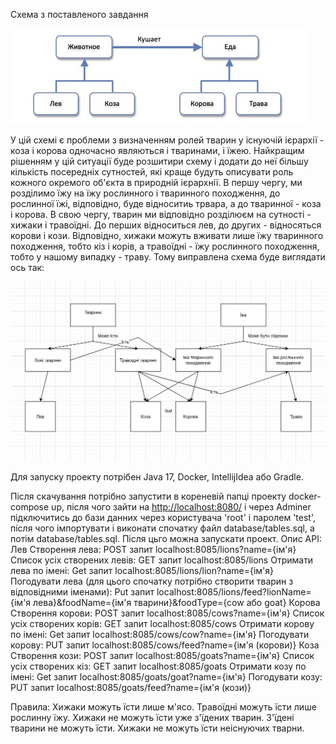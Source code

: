 Схема з поставленого завдання

![task](readme/ZOO%20OOP%20Problem%20Schema.png)

У цій схемі є проблеми з визначенням ролей тварин у існуючій ієрархії - коза і корова одночасно являються і тваринами, і їжею.
Найкращим рішенням у цій ситуації буде розшитири схему і додати до неї більшу кількість посередніх сутностей,
які краще будуть описувати роль кожного окремого об'єкта в природній ієрархнії. В першу чергу,
ми розділимо їжу на їжу рослинного і тваринного походження, до рослинної їжі, відповідно, буде відноситиь трвара,
а до тваринної - коза і корова. В свою чергу, тварин ми відповідно розділюєм на сутності - хижаки і травоїдні.
До перших відноситься лев, до других - відносяться корови і кози. Відповідно, хижаки можуть вживати лише 
їжу тваринного походження, тобто кіз і корів, а травоїдні - їжу рослинного походження, тобто у нашому випадку - траву.
Тому виправлена схема буде виглядати ось так:

![solution](readme/img.png)

Для запуску проекту потрібен Java 17, Docker, IntellijIdea або Gradle.

Після скачування потрібно запустити в кореневій папці проекту docker-compose up,
після чого зайти на [http://localhost:8080/](http://localhost:8080/) і через Adminer підключитись до бази данних 
через користувача 'root' і паролем 'test', після чого імпортувати і виконати спочатку файл database/tables.sql,
а потім database/tables.sql. Після цьго можна запускати проект.
Опис API:
    Лев
        Створення лева:
            POST запит localhost:8085/lions?name={ім'я}
        Список усіх створених левів:
            GET запит localhost:8085/lions
        Отримати лева по імені:
            Get запит localhost:8085/lions/lion?name={ім'я}
        Погодувати лева (для цього спочатку потрібно створити тварин з відповідними іменами): 
            Put запит localhost:8085/lions/feed?lionName={ім'я лева}&foodName={ім'я тварини}&foodType={cow або goat}
    Корова
        Створення корови:
            POST запит localhost:8085/cows?name={ім'я}
        Список усіх створених корів:
            GET запит localhost:8085/cows
        Отримати корову по імені:
            Get запит localhost:8085/cows/cow?name={ім'я}
        Погодувати корову:
            PUT запит localhost:8085/cows/feed?name={ім'я (корови)}
    Коза
        Створення кози:
            POST запит localhost:8085/goats?name={ім'я}
        Список усіх створених кіз:
            GET запит localhost:8085/goats
        Отримати козу по імені:
            Get запит localhost:8085/goats/goat?name={ім'я}
        Погодувати козу:
            PUT запит localhost:8085/goats/feed?name={ім'я (кози)}

Правила:
    Хижаки можуть їсти лише м'ясо.
    Травоїдні можуть їсти лише рослинну їжу.
    Хижаки не можуть їсти уже з'їдених тварин.
    З'їдені тварини не можуть їсти.
    Хижаки не можуть їсти неіснуючих тварни.

            